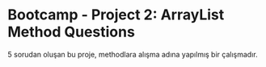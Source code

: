 # Bootcamp - Project 2: ArrayList Method Questions
5 sorudan oluşan bu proje, methodlara alışma adına yapılmış bir çalışmadır.
